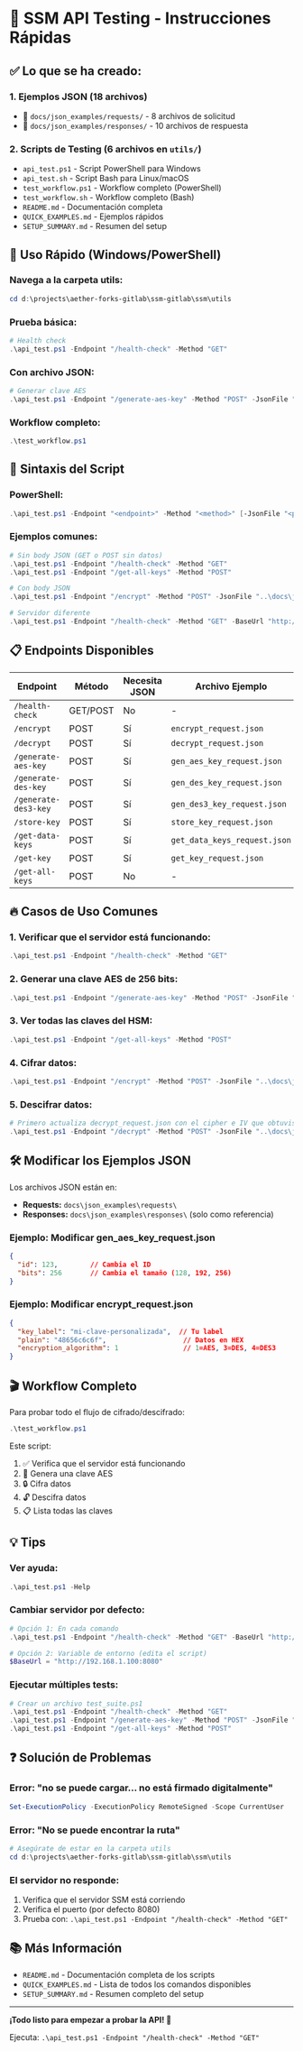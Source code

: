 # 🎯 SSM API Testing - Instrucciones Rápidas

## ✅ Lo que se ha creado:

### 1. **Ejemplos JSON** (18 archivos)
   - 📁 `docs/json_examples/requests/` - 8 archivos de solicitud
   - 📁 `docs/json_examples/responses/` - 10 archivos de respuesta

### 2. **Scripts de Testing** (6 archivos en `utils/`)
   - `api_test.ps1` - Script PowerShell para Windows
   - `api_test.sh` - Script Bash para Linux/macOS
   - `test_workflow.ps1` - Workflow completo (PowerShell)
   - `test_workflow.sh` - Workflow completo (Bash)
   - `README.md` - Documentación completa
   - `QUICK_EXAMPLES.md` - Ejemplos rápidos
   - `SETUP_SUMMARY.md` - Resumen del setup

## 🚀 Uso Rápido (Windows/PowerShell)

### Navega a la carpeta utils:
```powershell
cd d:\projects\aether-forks-gitlab\ssm-gitlab\ssm\utils
```

### Prueba básica:
```powershell
# Health check
.\api_test.ps1 -Endpoint "/health-check" -Method "GET"
```

### Con archivo JSON:
```powershell
# Generar clave AES
.\api_test.ps1 -Endpoint "/generate-aes-key" -Method "POST" -JsonFile "..\docs\json_examples\requests\gen_aes_key_request.json"
```

### Workflow completo:
```powershell
.\test_workflow.ps1
```

## 📝 Sintaxis del Script

### PowerShell:
```powershell
.\api_test.ps1 -Endpoint "<endpoint>" -Method "<method>" [-JsonFile "<path>"] [-BaseUrl "<url>"]
```

### Ejemplos comunes:

```powershell
# Sin body JSON (GET o POST sin datos)
.\api_test.ps1 -Endpoint "/health-check" -Method "GET"
.\api_test.ps1 -Endpoint "/get-all-keys" -Method "POST"

# Con body JSON
.\api_test.ps1 -Endpoint "/encrypt" -Method "POST" -JsonFile "..\docs\json_examples\requests\encrypt_request.json"

# Servidor diferente
.\api_test.ps1 -Endpoint "/health-check" -Method "GET" -BaseUrl "http://localhost:9000"
```

## 📋 Endpoints Disponibles

| Endpoint | Método | Necesita JSON | Archivo Ejemplo |
|----------|--------|---------------|-----------------|
| `/health-check` | GET/POST | No | - |
| `/encrypt` | POST | Sí | `encrypt_request.json` |
| `/decrypt` | POST | Sí | `decrypt_request.json` |
| `/generate-aes-key` | POST | Sí | `gen_aes_key_request.json` |
| `/generate-des-key` | POST | Sí | `gen_des_key_request.json` |
| `/generate-des3-key` | POST | Sí | `gen_des3_key_request.json` |
| `/store-key` | POST | Sí | `store_key_request.json` |
| `/get-data-keys` | POST | Sí | `get_data_keys_request.json` |
| `/get-key` | POST | Sí | `get_key_request.json` |
| `/get-all-keys` | POST | No | - |

## 🔥 Casos de Uso Comunes

### 1. Verificar que el servidor está funcionando:
```powershell
.\api_test.ps1 -Endpoint "/health-check" -Method "GET"
```

### 2. Generar una clave AES de 256 bits:
```powershell
.\api_test.ps1 -Endpoint "/generate-aes-key" -Method "POST" -JsonFile "..\docs\json_examples\requests\gen_aes_key_request.json"
```

### 3. Ver todas las claves del HSM:
```powershell
.\api_test.ps1 -Endpoint "/get-all-keys" -Method "POST"
```

### 4. Cifrar datos:
```powershell
.\api_test.ps1 -Endpoint "/encrypt" -Method "POST" -JsonFile "..\docs\json_examples\requests\encrypt_request.json"
```

### 5. Descifrar datos:
```powershell
# Primero actualiza decrypt_request.json con el cipher e IV que obtuviste del paso anterior
.\api_test.ps1 -Endpoint "/decrypt" -Method "POST" -JsonFile "..\docs\json_examples\requests\decrypt_request.json"
```

## 🛠️ Modificar los Ejemplos JSON

Los archivos JSON están en:
- **Requests:** `docs\json_examples\requests\`
- **Responses:** `docs\json_examples\responses\` (solo como referencia)

### Ejemplo: Modificar gen_aes_key_request.json

```json
{
  "id": 123,        // Cambia el ID
  "bits": 256       // Cambia el tamaño (128, 192, 256)
}
```

### Ejemplo: Modificar encrypt_request.json

```json
{
  "key_label": "mi-clave-personalizada",  // Tu label
  "plain": "48656c6c6f",                   // Datos en HEX
  "encryption_algorithm": 1                // 1=AES, 3=DES, 4=DES3
}
```

## 🎬 Workflow Completo

Para probar todo el flujo de cifrado/descifrado:

```powershell
.\test_workflow.ps1
```

Este script:
1. ✅ Verifica que el servidor está funcionando
2. 🔑 Genera una clave AES
3. 🔒 Cifra datos
4. 🔓 Descifra datos
5. 📋 Lista todas las claves

## 💡 Tips

### Ver ayuda:
```powershell
.\api_test.ps1 -Help
```

### Cambiar servidor por defecto:
```powershell
# Opción 1: En cada comando
.\api_test.ps1 -Endpoint "/health-check" -Method "GET" -BaseUrl "http://192.168.1.100:8080"

# Opción 2: Variable de entorno (edita el script)
$BaseUrl = "http://192.168.1.100:8080"
```

### Ejecutar múltiples tests:
```powershell
# Crear un archivo test_suite.ps1
.\api_test.ps1 -Endpoint "/health-check" -Method "GET"
.\api_test.ps1 -Endpoint "/generate-aes-key" -Method "POST" -JsonFile "..\docs\json_examples\requests\gen_aes_key_request.json"
.\api_test.ps1 -Endpoint "/get-all-keys" -Method "POST"
```

## ❓ Solución de Problemas

### Error: "no se puede cargar... no está firmado digitalmente"
```powershell
Set-ExecutionPolicy -ExecutionPolicy RemoteSigned -Scope CurrentUser
```

### Error: "No se puede encontrar la ruta"
```powershell
# Asegúrate de estar en la carpeta utils
cd d:\projects\aether-forks-gitlab\ssm-gitlab\ssm\utils
```

### El servidor no responde:
1. Verifica que el servidor SSM está corriendo
2. Verifica el puerto (por defecto 8080)
3. Prueba con: `.\api_test.ps1 -Endpoint "/health-check" -Method "GET"`

## 📚 Más Información

- `README.md` - Documentación completa de los scripts
- `QUICK_EXAMPLES.md` - Lista de todos los comandos disponibles
- `SETUP_SUMMARY.md` - Resumen completo del setup

---

**¡Todo listo para empezar a probar la API! 🎉**

Ejecuta: `.\api_test.ps1 -Endpoint "/health-check" -Method "GET"`
